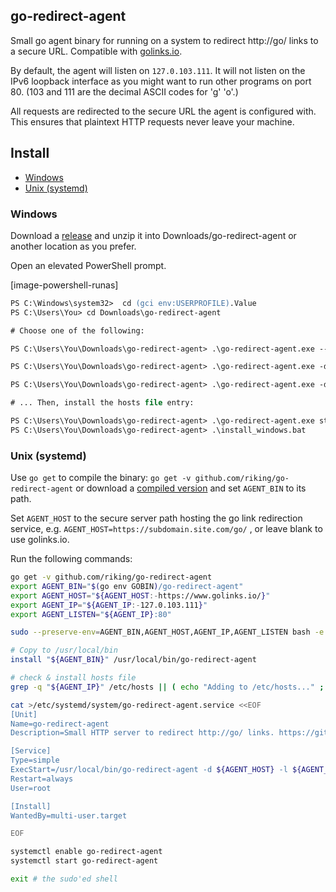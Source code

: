 ## go-redirect-agent

Small go agent binary for running on a system to redirect http://go/ links to a secure URL. Compatible with [golinks.io](https://www.golinks.io/).

By default, the agent will listen on `127.0.103.111`. It will not listen on the IPv6 loopback interface as you might want to run other programs on port 80. (103 and 111 are the decimal ASCII codes for 'g' 'o'.)

All requests are redirected to the secure URL the agent is configured with. This ensures that plaintext HTTP requests never leave your machine.

## Install

 * [Windows](#windows)
 * [Unix (systemd)](#unix-systemd)

### Windows

Download a [release][latest-release] and unzip it into Downloads/go-redirect-agent or another location as you prefer.

Open an elevated PowerShell prompt.

[image-powershell-runas]

```ps
PS C:\Windows\system32>  cd (gci env:USERPROFILE).Value
PS C:\Users\You> cd Downloads\go-redirect-agent

# Choose one of the following:

PS C:\Users\You\Downloads\go-redirect-agent> .\go-redirect-agent.exe --golinks install # Uses https://www.golinks.io/

PS C:\Users\You\Downloads\go-redirect-agent> .\go-redirect-agent.exe -d https://goto.contoso.com/ install

PS C:\Users\You\Downloads\go-redirect-agent> .\go-redirect-agent.exe -d https://subdomain.site.com/go/ install

# ... Then, install the hosts file entry:

PS C:\Users\You\Downloads\go-redirect-agent> .\go-redirect-agent.exe start
PS C:\Users\You\Downloads\go-redirect-agent> .\install_windows.bat
```

### Unix (systemd)

Use `go get` to compile the binary: `go get -v github.com/riking/go-redirect-agent` or download a [compiled version][latest-release] and set `AGENT_BIN` to its path.

Set `AGENT_HOST` to the secure server path hosting the go link redirection service, e.g. `AGENT_HOST=https://subdomain.site.com/go/` , or leave blank to use golinks.io.

Run the following commands:

```bash
go get -v github.com/riking/go-redirect-agent
export AGENT_BIN="$(go env GOBIN)/go-redirect-agent"
export AGENT_HOST="${AGENT_HOST:-https://www.golinks.io/}"
export AGENT_IP="${AGENT_IP:-127.0.103.111}"
export AGENT_LISTEN="${AGENT_IP}:80"

sudo --preserve-env=AGENT_BIN,AGENT_HOST,AGENT_IP,AGENT_LISTEN bash -e

# Copy to /usr/local/bin
install "${AGENT_BIN}" /usr/local/bin/go-redirect-agent

# check & install hosts file
grep -q "${AGENT_IP}" /etc/hosts || ( echo "Adding to /etc/hosts..." ; echo "${AGENT_IP} go" | tee /etc/hosts )

cat >/etc/systemd/system/go-redirect-agent.service <<EOF
[Unit]
Name=go-redirect-agent
Description=Small HTTP server to redirect http://go/ links. https://github.com/riking/go-redirect-agent/

[Service]
Type=simple
ExecStart=/usr/local/bin/go-redirect-agent -d ${AGENT_HOST} -l ${AGENT_LISTEN}
Restart=always
User=root

[Install]
WantedBy=multi-user.target

EOF

systemctl enable go-redirect-agent
systemctl start go-redirect-agent

exit # the sudo'ed shell
```

[latest-release]: https://github.com/riking/go-redirect-agent/releases/tag/v1.0.0
